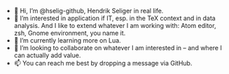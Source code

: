 - 👋 Hi, I’m @hselig-github, Hendrik Seliger in real life.
- 👀 I’m interested in application if IT, esp. in the TeX context and in data analysis. And I like to extend whatever I am working with: Atom editor, zsh, Gnome environment, you name it.
- 🌱 I’m currently learning more on Lua.
- 💞️ I’m looking to collaborate on whatever I am interested in – and where I can actually add value.
- 📫 You can reach me best by dropping a message via GitHub.

<!---
hselig-github/hselig-github is a ✨ special ✨ repository because its `README.md` (this file) appears on your GitHub profile.
You can click the Preview link to take a look at your changes.
--->
